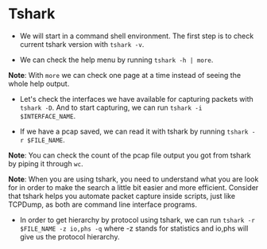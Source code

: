# Tshark

- We will start in a command shell environment. The first step is to check current tshark version with `tshark -v`.

- We can check the help menu by running `tshark -h | more`. 

**Note**: With `more` we can check one page at a time instead of seeing the whole help output.

- Let's check the interfaces we have available for capturing packets with `tshark -D`. And to start capturing, we can run `tshark -i $INTERFACE_NAME`.

- If we have a pcap saved, we can read it with tshark by running `tshark -r $FILE_NAME`.

**Note**: You can check the count of the pcap file output you got from tshark by piping it through `wc`.

**Note**: When you are using tshark, you need to understand what you are look for in order to make the search a little bit easier and more efficient. Consider that tshark helps you automate packet capture inside scripts, just like TCPDump, as both are command line interface programs.

- In order to get hierarchy by protocol using tshark, we can run `tshark -r $FILE_NAME -z io,phs -q` where -z stands for statistics and io,phs will give us the protocol hierarchy.
